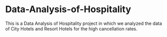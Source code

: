 # Data-Analysis-of-Hospitality
This is a Data Analysis of Hospitality project in which we analyzed the data of 
City Hotels and Resort Hotels for the high cancellation rates.
